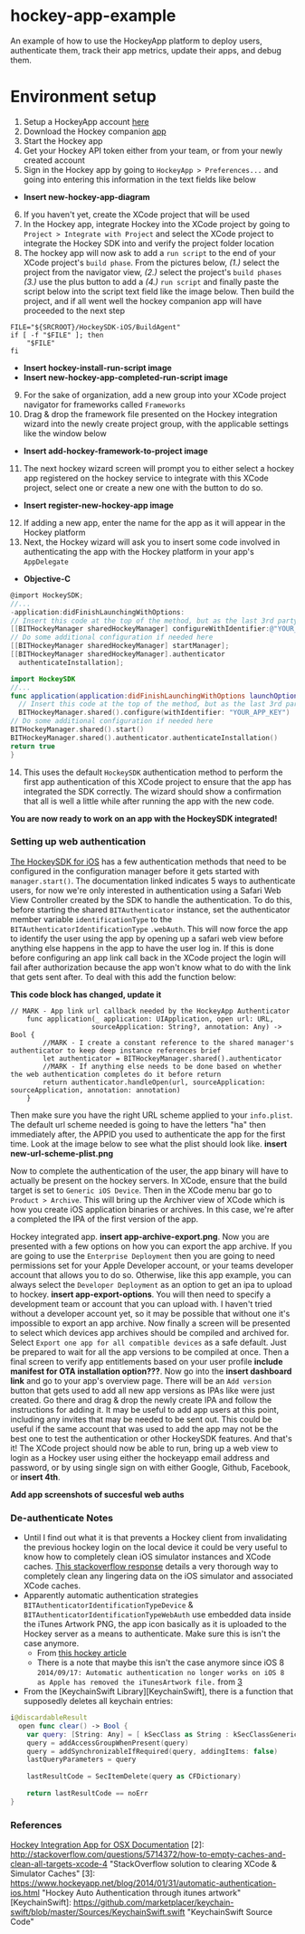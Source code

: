 # hockey-app-example


An example of how to use the HockeyApp platform to deploy users, authenticate them, track their app metrics, update their apps, and debug them.

# Environment setup
1.  Setup a HockeyApp account [here](https://rink.hockeyapp.net/users/sign_up)
2.  Download the Hockey companion [app](https://rink.hockeyapp.net/api/2/apps/67503a7926431872c4b6c1549f5bd6b1/app_versions/394?format=zip)
3.  Start the Hockey app
4.  Get your Hockey API token either from your team, or from your newly created account
5.  Sign in the Hockey app by going to `HockeyApp > Preferences...` and going into entering this information in the text fields like below
-   **Insert new-hockey-app-diagram**
6.  If you haven't yet, create the XCode project that will be used
7.  In the Hockey app, integrate Hockey into the XCode project by going to `Project > Integrate with Project` and select the XCode project to integrate the Hockey SDK into and verify the project folder location
8.  The hockey app will now ask to add a `run script` to the end of your XCode project's `build phase`. From the pictures below, *(1.)* select the project from the navigator view, *(2.)* select the project's `build phases` *(3.)* use the plus button to add a *(4.)* `run script` and finally paste the script below into the script text field like the image below. Then build the project, and if all went well the hockey companion app will have proceeded to the next step

```
FILE="${SRCROOT}/HockeySDK-iOS/BuildAgent"
if [ -f "$FILE" ]; then
    "$FILE"
fi
```
-  **Insert hockey-install-run-script image**
-  **Insert new-hockey-app-completed-run-script image**
9.  For the sake of organization, add a new group into your XCode project navigator for frameworks called `Frameworks`
10.  Drag & drop the framework file presented on the Hockey integration wizard into the newly create project group, with the applicable settings like the window below
-   **Insert add-hockey-framework-to-project image**
11.  The next hockey wizard screen will prompt you to either select a hockey app registered on the hockey service to integrate with this XCode project, select one or create a new one with the button to do so.
-   **Insert register-new-hockey-app image**
12.  If adding a new app, enter the name for the app as it will appear in the Hockey platform
13.  Next, the Hockey wizard will ask you to insert some code involved in authenticating the app with the Hockey platform in your app's `AppDelegate`
-  **Objective-C**

```objective-c
@import HockeySDK;
//...
-application:didFinishLaunchingWithOptions:
// Insert this code at the top of the method, but as the last 3rd party SDK code
[[BITHockeyManager sharedHockeyManager] configureWithIdentifier:@"YOUR_APP_KEY"];
// Do some additional configuration if needed here
[[BITHockeyManager sharedHockeyManager] startManager];
[[BITHockeyManager sharedHockeyManager].authenticator
  authenticateInstallation];
```

```swift
import HockeySDK
//...
func application(application:didFinishLaunchingWithOptions launchOptions) -> Bool {
  // Insert this code at the top of the method, but as the last 3rd party SDK code
  BITHockeyManager.shared().configure(withIdentifier: "YOUR_APP_KEY")
// Do some additional configuration if needed here
BITHockeyManager.shared().start()
BITHockeyManager.shared().authenticator.authenticateInstallation()
return true
}
```
14.  This uses the default `HockeySDK` authentication method to perform the first app authentication of this XCode project to ensure that the app has integrated the SDK correctly. The wizard should show a confirmation that all is well a little while after running the app with the new code.

**You are now ready to work on an app with the HockeySDK integrated!**


### Setting up web authentication

[The HockeySDK for iOS](https://support.hockeyapp.net/kb/client-integration-ios-mac-os-x-tvos/authenticating-users-on-ios) has a few authentication methods that need to be configured in the configuration manager before it gets started with `manager.start()`. The documentation linked indicates 5 ways to authenticate users, for now we're only interested in authentication using a Safari Web View Controller created by the SDK to handle the authentication. To do this, before starting the shared
`BITAuthenticator` instance, set the authenticator member variable `identificationType` to the `BITAuthenticatorIdentificationType` `.webAuth`. This will now force the app to identify the user using the app by opening up a safari web view before anything else happens in the app to have the user log in. If this is done before configuring an app link call back in the XCode project the login will fail after authorization because the app won't know what to do with the link that gets sent
after. To deal with this add the function below:

**This code block has changed, update it**
```
// MARK - App link url callback needed by the HockeyApp Authenticator
    func application(_ application: UIApplication, open url: URL,
                    sourceApplication: String?, annotation: Any) -> Bool {
        //MARK - I create a constant reference to the shared manager's authenticator to keep deep instance references brief
        let authenticator = BITHockeyManager.shared().authenticator
        //MARK - If anything else needs to be done based on whether the web authentication completes do it before return
        return authenticator.handleOpen(url, sourceApplication: sourceApplication, annotation: annotation)
    }
```


Then make sure you have the right URL scheme applied to your `info.plist`. The default url scheme needed is going to have the letters "ha" then immediately after, the APPID you used to authenticate the app for the first time. Look at the image below to see what the plist should look like. **insert new-url-scheme-plist.png**

Now to complete the authentication of the user, the app binary will have to actually be present on the hockey servers. In XCode, ensure that the build target is set to `Generic iOS Device`. Then in the XCode menu bar go to `Product > Archive`. This will   bring up the Archiver view of XCode which is how you create iOS application binaries or archives. In this case, we're after a completed the IPA of the first version of the app.

Hockey integrated app. **insert app-archive-export.png**. Now you are presented with a few options on how you can export the app archive. If you are going to use the `Enterprise Deployment` then you are going to need permissions set for your Apple Developer account, or your teams developer account that allows you to do so. Otherwise, like this app example, you can always select the `Developer Deployment` as an option to get an ipa to upload to hockey. **insert app-export-options**.  You will then need to specify a development team or account that you can upload with. I haven't tried without a developer account yet, so it may be possible that without one it's impossible to export an app archive. Now finally a screen will be presented to select which devices app archives should be compiled and archived for. Select `Export one app for all compatible devices` as a safe default. Just be prepared to wait for all the app versions to be compiled at once. Then a final screen to verify app entitlements based on your user profile **include manifest for OTA installation option???**.  Now go into the **insert dashboard link** and go to your app's overview page. There will be an `Add version` button that gets used to add all new app versions as IPAs like were just created. Go there and drag & drop the newly create IPA and follow the instructions for adding it. It may be useful to add app users at this point, including any invites that may be needed to be sent out. This could be useful if the same account that was used to add the app may not be the best one to test the authentication or other HockeySDK features. And that's it! The XCode project should now be able to run, bring up a web view to login as a Hockey user using either the hockeyapp email address and password, or by using single sign on with either Google, Github, Facebook, or **insert 4th**.

**Add app screenshots of succesful web auths**

### De-authenticate Notes 
- Until I find out what it is that prevents a Hockey client from invalidating the previous hockey login on the local device it could be very useful to know how to completely clean iOS simulator instances and XCode caches. [This stackoverflow response](2) details a very thorough way to completely clean any lingering data on the iOS simulator and associated XCode caches.
-  Apparently automatic authentication strategies `BITAuthenticatorIdentificationTypeDevice` & `BITAuthenticatorIdentificationTypeWebAuth` use embedded data inside the iTunes Artwork PNG, the app icon basically as it is uploaded to the Hockey server as a means to authenticate. Make sure this is isn't the case anymore.
    -  From [this hockey article](3)
    -  There is a note that maybe this isn't the case anymore since iOS 8 `2014/09/17: Automatic authentication no longer works on iOS 8 as Apple has removed the iTunesArtwork file.` from [3](3)
- From the [KeychainSwift Library][KeychainSwift], there is a function that supposedly deletes all keychain entries:
```swift
i@discardableResult
  open func clear() -> Bool {
    var query: [String: Any] = [ kSecClass as String : kSecClassGenericPassword ]
    query = addAccessGroupWhenPresent(query)
    query = addSynchronizableIfRequired(query, addingItems: false)
    lastQueryParameters = query
                          
    lastResultCode = SecItemDelete(query as CFDictionary)
                                  
    return lastResultCode == noErr
}
```


### References
[Hockey Integration App for OSX Documentation](https://support.hockeyapp.net/kb/client-integration-ios-mac-os-x-tvos/hockeyapp-for-mac-os-x#advancedsetup)
[2]: http://stackoverflow.com/questions/5714372/how-to-empty-caches-and-clean-all-targets-xcode-4 "StackOverflow solution to clearing XCode & Simulator Caches"
[3]: https://www.hockeyapp.net/blog/2014/01/31/automatic-authentication-ios.html "Hockey Auto Authentication through itunes artwork"
[KeychainSwift]: https://github.com/marketplacer/keychain-swift/blob/master/Sources/KeychainSwift.swift "KeychainSwift Source Code"
